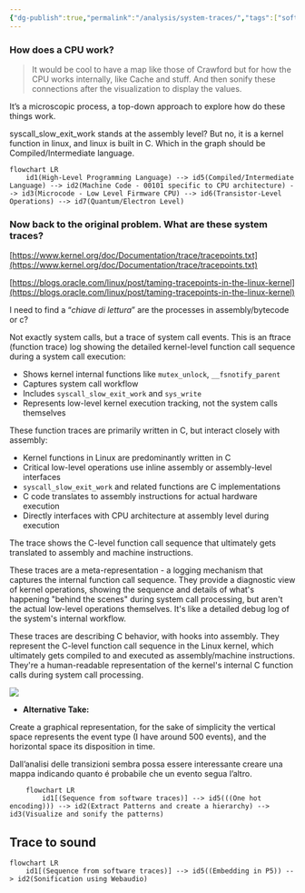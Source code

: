 ```yaml
---
{"dg-publish":true,"permalink":"/analysis/system-traces/","tags":["software","traces","cpu"]}
---
```


### **How does a CPU work?**

> It would be cool to have a map like those of Crawford but for how the CPU works internally, like Cache and stuff. And then sonify these connections after the visualization to display the values.

It’s a microscopic process, a top-down approach to explore how do these things work.

syscall_slow_exit_work stands at the assembly level? But no, it is a kernel function in linux, and linux is built in C. Which in the graph should be Compiled/Intermediate language.

```mermaid
flowchart LR
    id1(High-Level Programming Language) --> id5(Compiled/Intermediate Language) --> id2(Machine Code - 00101 specific to CPU architecture) --> id3(Microcode - Low Level Firmware CPU) --> id6(Transistor-Level Operations) --> id7(Quantum/Electron Level)
```

### Now back to the original problem. What are these system traces?

[https://www.kernel.org/doc/Documentation/trace/tracepoints.txt](https://www.kernel.org/doc/Documentation/trace/tracepoints.txt)

[https://blogs.oracle.com/linux/post/taming-tracepoints-in-the-linux-kernel](https://blogs.oracle.com/linux/post/taming-tracepoints-in-the-linux-kernel)

I need to find a “_chiave di lettura_” are the processes in assembly/bytecode or c?

Not exactly system calls, but a trace of system call events. This is an ftrace (function trace) log showing the detailed kernel-level function call sequence during a system call execution:

- Shows kernel internal functions like `mutex_unlock`, `__fsnotify_parent`
- Captures system call workflow
- Includes `syscall_slow_exit_work` and `sys_write`
- Represents low-level kernel execution tracking, not the system calls themselves

These function traces are primarily written in C, but interact closely with assembly:

- Kernel functions in Linux are predominantly written in C
- Critical low-level operations use inline assembly or assembly-level interfaces
- `syscall_slow_exit_work` and related functions are C implementations
- C code translates to assembly instructions for actual hardware execution
- Directly interfaces with CPU architecture at assembly level during execution

The trace shows the C-level function call sequence that ultimately gets translated to assembly and machine instructions.

These traces are a meta-representation - a logging mechanism that captures the internal function call sequence. They provide a diagnostic view of kernel operations, showing the sequence and details of what's happening "behind the scenes" during system call processing, but aren't the actual low-level operations themselves. It's like a detailed debug log of the system's internal workflow.

These traces are describing C behavior, with hooks into assembly. They represent the C-level function call sequence in the Linux kernel, which ultimately gets compiled to and executed as assembly/machine instructions. They're a human-readable representation of the kernel's internal C function calls during system call processing.

[![](https://upload.wikimedia.org/wikipedia/commons/thumb/0/0b/Intel_Xeon_3060_Conroe_%28Reshoot%29_-_Flickr_-_cole8888.jpg/2560px-Intel_Xeon_3060_Conroe_%28Reshoot%29_-_Flickr_-_cole8888.jpg)](https://upload.wikimedia.org/wikipedia/commons/thumb/0/0b/Intel_Xeon_3060_Conroe_%28Reshoot%29_-_Flickr_-_cole8888.jpg/2560px-Intel_Xeon_3060_Conroe_%28Reshoot%29_-_Flickr_-_cole8888.jpg)

  

- **Alternative Take:**

Create a graphical representation, for the sake of simplicity the vertical space represents the event type (I have around 500 events), and the horizontal space its disposition in time.

Dall’analisi delle transizioni sembra possa essere interessante creare una mappa indicando quanto é probabile che un evento segua l’altro.

```mermaid
	flowchart LR
	    id1[(Sequence from software traces)] --> id5(((One hot encoding))) --> id2(Extract Patterns and create a hierarchy) --> id3(Visualize and sonify the patterns)
```

  

## Trace to sound

  

```mermaid
flowchart LR
    id1[(Sequence from software traces)] --> id5((Embedding in P5)) --> id2(Sonification using Webaudio)
```

  
